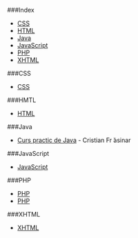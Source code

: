 ###Index
* [CSS](#css)
* [HTML](#hmtl)
* [Java](#java)
* [JavaScript](#javascript)
* [PHP](#php)
* [XHTML](#xhtml)


###CSS
* [CSS](http://www.tutorialeweb.net/css/)


###HMTL
* [HTML](http://tutorialehtml.com/htmlt)


###Java
* [Curs practic de Java](http://web.info.uvt.ro/~iordan/PIII/Cristian_Frasinaru-Curs_practic_de_Java.pdf) - Cristian Fr ̆asinar


###JavaScript
* [JavaScript](http://www.tutorialeweb.net/javascript/)

###PHP
* [PHP](http://www.tutorialeweb.net/php/)
* [PHP](http://php.punctsivirgula.ro)


###XHTML
* [XHTML](http://www.tutorialeweb.net/xhtml/)
